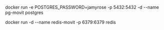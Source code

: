 docker run -e POSTGRES_PASSWORD=jamyrose -p 5432:5432 -d --name pg-movit postgres

docker run -d --name redis-movit -p 6379:6379 redis
